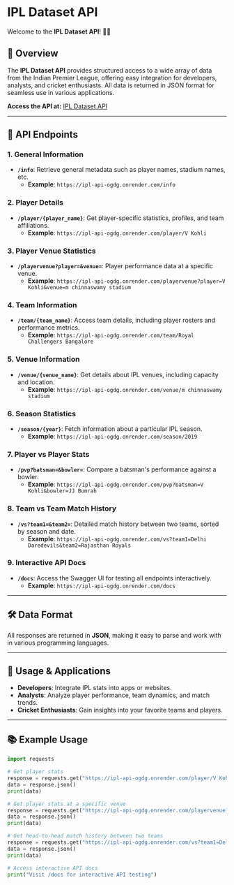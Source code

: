 # IPL Dataset API

Welcome to the **IPL Dataset API**! 🚀🌐

## 📖 Overview
The **IPL Dataset API** provides structured access to a wide array of data from the Indian Premier League, offering easy integration for developers, analysts, and cricket enthusiasts. All data is returned in JSON format for seamless use in various applications.

**Access the API at:** [IPL Dataset API](https://ipl-api-ogdg.onrender.com/)

---

## 🔗 API Endpoints

### 1. **General Information**
- **`/info`**: Retrieve general metadata such as player names, stadium names, etc.
  - **Example**: `https://ipl-api-ogdg.onrender.com/info`

### 2. **Player Details**
- **`/player/{player_name}`**: Get player-specific statistics, profiles, and team affiliations.
  - **Example**: `https://ipl-api-ogdg.onrender.com/player/V Kohli`

### 3. **Player Venue Statistics**
- **`/playervenue?player=&venue=`**: Player performance data at a specific venue.
  - **Example**: `https://ipl-api-ogdg.onrender.com/playervenue?player=V Kohli&venue=m chinnaswamy stadium`

### 4. **Team Information**
- **`/team/{team_name}`**: Access team details, including player rosters and performance metrics.
  - **Example**: `https://ipl-api-ogdg.onrender.com/team/Royal Challengers Bangalore`

### 5. **Venue Information**
- **`/venue/{venue_name}`**: Get details about IPL venues, including capacity and location.
  - **Example**: `https://ipl-api-ogdg.onrender.com/venue/m chinnaswamy stadium`

### 6. **Season Statistics**
- **`/season/{year}`**: Fetch information about a particular IPL season.
  - **Example**: `https://ipl-api-ogdg.onrender.com/season/2019`

### 7. **Player vs Player Stats**
- **`/pvp?batsman=&bowler=`**: Compare a batsman's performance against a bowler.
  - **Example**: `https://ipl-api-ogdg.onrender.com/pvp?batsman=V Kohli&bowler=JJ Bumrah`

### 8. **Team vs Team Match History**
- **`/vs?team1=&team2=`**: Detailed match history between two teams, sorted by season and date.
  - **Example**: `https://ipl-api-ogdg.onrender.com/vs?team1=Delhi Daredevils&team2=Rajasthan Royals`

### 9. **Interactive API Docs**
- **`/docs`**: Access the Swagger UI for testing all endpoints interactively.
  - **Example**: `https://ipl-api-ogdg.onrender.com/docs`

---

## 🛠 Data Format
All responses are returned in **JSON**, making it easy to parse and work with in various programming languages.

---

## 🚀 Usage & Applications
- **Developers**: Integrate IPL stats into apps or websites.
- **Analysts**: Analyze player performance, team dynamics, and match trends.
- **Cricket Enthusiasts**: Gain insights into your favorite teams and players.

---

## 📚 Example Usage
```python
import requests

# Get player stats
response = requests.get("https://ipl-api-ogdg.onrender.com/player/V Kohli")
data = response.json()
print(data)

# Get player stats at a specific venue
response = requests.get("https://ipl-api-ogdg.onrender.com/playervenue?player=V Kohli&venue=m chinnaswamy stadium")
data = response.json()
print(data)

# Get head-to-head match history between two teams
response = requests.get("https://ipl-api-ogdg.onrender.com/vs?team1=Delhi Daredevils&team2=Rajasthan Royals")
data = response.json()
print(data)

# Access interactive API docs
print("Visit /docs for interactive API testing")
